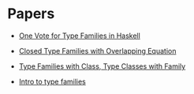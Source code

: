 # Papers

- [One Vote for Type Families
in Haskell](https://www.iro.umontreal.ca/~monnier/tfp08.pdf)

- [Closed Type Families with Overlapping Equation](https://www.microsoft.com/en-us/research/wp-content/uploads/2016/07/popl137-eisenberg.pdf)

- [Type Families with Class, Type Classes with Family](http://bahr.io/pubs/files/serrano15haskell-paper.pdf)

- [Intro to type families](http://www.mchaver.com/posts/2017-06-21-type-families.html)
